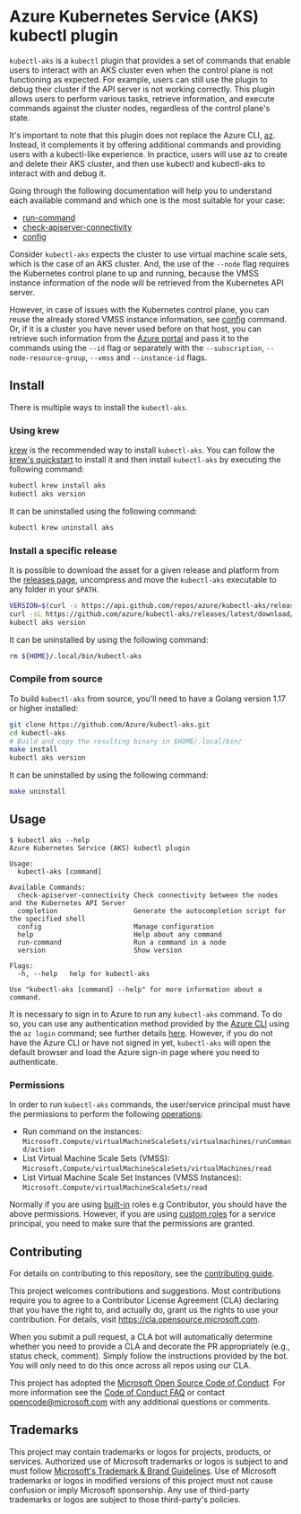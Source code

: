 # Azure Kubernetes Service (AKS) kubectl plugin

`kubectl-aks` is a `kubectl` plugin that provides a set of commands that enable
users to interact with an AKS cluster even when the control plane is not
functioning as expected. For example, users can still use the plugin to debug
their cluster if the API server is not working correctly. This plugin allows
users to perform various tasks, retrieve information, and execute commands
against the cluster nodes, regardless of the control plane's state.

It's important to note that this plugin does not replace the Azure CLI,
[az](https://learn.microsoft.com/en-us/cli/azure/?view=azure-cli-latest).
Instead, it complements it by offering additional commands and providing users
with a kubectl-like experience. In practice, users will use az to create and
delete their AKS cluster, and then use kubectl and kubectl-aks to interact with
and debug it.

Going through the following documentation will help you to understand each
available command and which one is the most suitable for your case:

- [run-command](docs/run-command.md)
- [check-apiserver-connectivity](docs/check-apiserver-connectivity.md)
- [config](docs/config.md)

Consider `kubectl-aks` expects the cluster to use virtual machine scale sets,
which is the case of an AKS cluster. And, the use of the `--node` flag requires
the Kubernetes control plane to up and running, because the VMSS instance
information of the node will be retrieved from the Kubernetes API server.

However, in case of issues with the Kubernetes control plane, you can reuse the
already stored VMSS instance information, see [config](docs/config.md) command.
Or, if it is a cluster you have never used before on that host, you can retrieve
such information from the [Azure portal](https://portal.azure.com/) and pass it
to the commands using the `--id` flag or separately with the `--subscription`,
`--node-resource-group`, `--vmss` and `--instance-id` flags.

## Install

There is multiple ways to install the `kubectl-aks`.

### Using krew

[krew](https://sigs.k8s.io/krew) is the recommended way to install `kubectl-aks`.
You can follow the [krew's
quickstart](https://krew.sigs.k8s.io/docs/user-guide/quickstart/) to install it
and then install `kubectl-aks` by executing the following command:

```bash
kubectl krew install aks
kubectl aks version
```

It can be uninstalled using the following command:

```bash
kubectl krew uninstall aks
```

### Install a specific release

It is possible to download the asset for a given release and platform from the
[releases page](https://github.com/azure/kubectl-aks/releases/), uncompress and
move the `kubectl-aks` executable to any folder in your `$PATH`.

```bash
VERSION=$(curl -s https://api.github.com/repos/azure/kubectl-aks/releases/latest | jq -r .tag_name)
curl -sL https://github.com/azure/kubectl-aks/releases/latest/download/kubectl-aks-linux-amd64-${VERSION}.tar.gz | sudo tar -C ${HOME}/.local/bin -xzf - kubectl-aks
kubectl aks version
```

It can be uninstalled by using the following command:

```bash
rm ${HOME}/.local/bin/kubectl-aks
```

### Compile from source

To build `kubectl-aks` from source, you'll need to have a Golang version 1.17
or higher installed:

```bash
git clone https://github.com/Azure/kubectl-aks.git
cd kubectl-aks
# Build and copy the resulting binary in $HOME/.local/bin/
make install
kubectl aks version
```

It can be uninstalled by using the following command:

```bash
make uninstall
```

## Usage

```
$ kubectl aks --help
Azure Kubernetes Service (AKS) kubectl plugin

Usage:
  kubectl-aks [command]

Available Commands:
  check-apiserver-connectivity Check connectivity between the nodes and the Kubernetes API Server
  completion                   Generate the autocompletion script for the specified shell
  config                       Manage configuration
  help                         Help about any command
  run-command                  Run a command in a node
  version                      Show version

Flags:
  -h, --help   help for kubectl-aks

Use "kubectl-aks [command] --help" for more information about a command.
```

It is necessary to sign in to Azure to run any `kubectl-aks` command. To do so,
you can use any authentication method provided by the [Azure
CLI](https://github.com/Azure/azure-cli/) using the `az login` command; see
further details
[here](https://docs.microsoft.com/en-us/cli/azure/authenticate-azure-cli).
However, if you do not have the Azure CLI or have not signed in yet,
`kubectl-aks` will open the default browser and load the Azure sign-in page where
you need to authenticate.

### Permissions

In order to run `kubectl-aks` commands, the user/service principal must have the permissions to perform the
following [operations](https://learn.microsoft.com/en-us/azure/role-based-access-control/resource-provider-operations):

- Run command on the instances: `Microsoft.Compute/virtualMachineScaleSets/virtualmachines/runCommand/action`
- List Virtual Machine Scale Sets (VMSS): `Microsoft.Compute/virtualMachineScaleSets/virtualMachines/read`
- List Virtual Machine Scale Set Instances (VMSS Instances): `Microsoft.Compute/virtualMachineScaleSets/read`

Normally if you are using [built-in](https://learn.microsoft.com/en-us/azure/role-based-access-control/built-in-roles)
roles e.g Contributor, you should have the above permissions. However, if you are
using [custom roles](https://learn.microsoft.com/en-us/azure/role-based-access-control/custom-roles-portal) for a
service principal, you need to make sure that the permissions are granted.

## Contributing

For details on contributing to this repository, see the [contributing guide](CONTRIBUTING.md).

This project welcomes contributions and suggestions. Most contributions require
you to agree to a Contributor License Agreement (CLA) declaring that you have
the right to, and actually do, grant us the rights to use your contribution. For
details, visit https://cla.opensource.microsoft.com.

When you submit a pull request, a CLA bot will automatically determine whether
you need to provide a CLA and decorate the PR appropriately (e.g., status check,
comment). Simply follow the instructions provided by the bot. You will only need
to do this once across all repos using our CLA.

This project has adopted the [Microsoft Open Source Code of
Conduct](https://opensource.microsoft.com/codeofconduct/). For more information
see the [Code of Conduct
FAQ](https://opensource.microsoft.com/codeofconduct/faq/) or contact
[opencode@microsoft.com](mailto:opencode@microsoft.com) with any additional
questions or comments.

## Trademarks

This project may contain trademarks or logos for projects, products, or
services. Authorized use of Microsoft trademarks or logos is subject to and must
follow [Microsoft's Trademark & Brand
Guidelines](https://www.microsoft.com/en-us/legal/intellectualproperty/trademarks/usage/general).
Use of Microsoft trademarks or logos in modified versions of this project must
not cause confusion or imply Microsoft sponsorship. Any use of third-party
trademarks or logos are subject to those third-party's policies.
